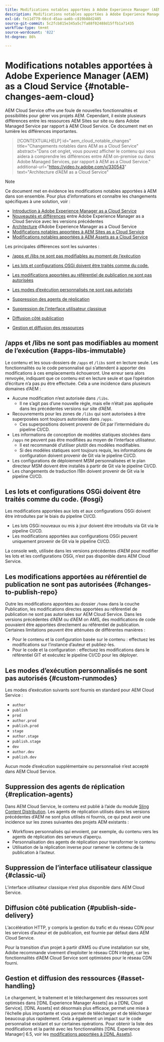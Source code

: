 ```yaml
---
title: Modifications notables apportées à Adobe Experience Manager (AEM) as a Cloud Service
description: Modifications notables apportées à Adobe Experience Manager (AEM) as a Cloud Service
exl-id: fe11d779-66cd-45aa-aa6b-c819b88d2405
source-git-commit: 5c2fcb815e345a5c7fa88f02488d15ffb1a71435
workflow-type: tm+mt
source-wordcount: '822'
ht-degree: 86%

---
```


# Modifications notables apportées à Adobe Experience Manager (AEM) as a Cloud Service {#notable-changes-aem-cloud}

AEM Cloud Service offre une foule de nouvelles fonctionnalités et possibilités pour gérer vos projets AEM. Cependant, il existe plusieurs différences entre les ressources AEM Sites sur site ou dans Adobe Managed Service par rapport à AEM Cloud Service. Ce document met en lumière les différences importantes.

>[!CONTEXTUALHELP]
>id="aem_cloud_notable_changes"
>title="Changements notables dans AEM as a Cloud Service"
>abstract="Dans cet onglet, vous pouvez afficher le contenu qui vous aidera à comprendre les différences entre AEM on-premise ou dans Adobe Managed Services, par rapport à AEM as a Cloud Service."
>additional-url="https://video.tv.adobe.com/v/330543" text="Architecture d’AEM as a Cloud Service"


>[!NOTE]
>Ce document met en évidence les modifications notables apportées à AEM dans son ensemble. Pour plus d’informations et connaître les changements spécifiques à une solution, voir :
>
>* [Introduction à Adobe Experience Manager as a Cloud Service](/help/overview/introduction.md)
>* [Nouveautés et différences](/help/overview/what-is-new-and-different.md) entre Adobe Experience Manager as a Cloud Service avec les versions précédentes
>* [Architecture](/help/overview/architecture.md) d’Adobe Experience Manager as a Cloud Service
>* [Modifications notables apportées à AEM Sites as a Cloud Service](/help/sites-cloud/sites-cloud-changes.md)
>* [Modifications notables apportées à AEM Assets as a Cloud Service](/help/assets/assets-cloud-changes.md)


Les principales différences sont les suivantes :

* [/apps et /libs ne sont pas modifiables au moment de l’exécution](#apps-libs-immutable)

* [Les lots et configurations OSGi doivent être traités comme du code.](#osgi)

* [Les modifications apportées au référentiel de publication ne sont pas autorisées](#changes-to-publish-repo)

* [Les modes d’exécution personnalisés ne sont pas autorisés](#custom-runmodes)

* [Suppression des agents de réplication](#replication-agents)

* [Suppression de l’interface utilisateur classique](#classic-ui)

* [Diffusion côté publication](#publish-side-delivery)

* [Gestion et diffusion des ressources](#asset-handling)

## /apps et /libs ne sont pas modifiables au moment de l’exécution {#apps-libs-immutable}

Le contenu et les sous-dossiers de `/apps` et `/libs` sont en lecture seule. Les fonctionnalités ou le code personnalisé qui s’attendent à apporter des modifications à ces emplacements échoueront. Une erreur sera alors renvoyée, indiquant que ce contenu est en lecture seule et que l’opération d’écriture n’a pas pu être effectuée. Cela a une incidence dans plusieurs domaines d’AEM :

* Aucune modification n’est autorisée dans `/libs`.
   * Il ne s’agit pas d’une nouvelle règle, mais elle n’était pas appliquée dans les précédentes versions sur site d’AEM.
* Recouvrements pour les zones de `/libs` qui sont autorisées à être superposées sont toujours autorisées dans `/apps`.
   * Ces superpositions doivent provenir de Git par l’intermédiaire du pipeline CI/CD.
* Les informations de conception de modèles statiques stockées dans `/apps` ne peuvent pas être modifiées au moyen de l’interface utilisateur.
   * Il est recommandé d’utiliser plutôt des modèles modifiables.
   * Si des modèles statiques sont toujours requis, les informations de configuration doivent provenir de Git via le pipeline CI/CD.
* Les configurations de déploiement MSM personnalisées et le plan directeur MSM doivent être installés à partir de Git via le pipeline CI/CD.
* Les changements de traduction I18n doivent provenir de Git via le pipeline CI/CD.

## Les lots et configurations OSGi doivent être traités comme du code. {#osgi}

Les modifications apportées aux lots et aux configurations OSGi doivent être introduites par le biais du pipeline CI/CD.

* Les lots OSGi nouveaux ou mis à jour doivent être introduits via Git via le pipeline CI/CD.
* Les modifications apportées aux configurations OSGi peuvent uniquement provenir de Git via le pipeline CI/CD.

La console web, utilisée dans les versions précédentes d’AEM pour modifier les lots et les configurations OSGi, n’est pas disponible dans AEM Cloud Service.

## Les modifications apportées au référentiel de publication ne sont pas autorisées {#changes-to-publish-repo}

Outre les modifications apportées au dossier `/home` dans la couche Publication, les modifications directes apportées au référentiel de publication ne sont pas autorisées sur AEM Cloud Service. Dans les versions précédentes d’AEM ou d’AEM on AMS, des modifications de code pouvaient être apportées directement au référentiel de publication. Certaines limitations peuvent être atténuées de différentes manières :

* Pour le contenu et la configuration basée sur le contenu : effectuez les modifications sur l’instance d’auteur et publiez-les.
* Pour le code et la configuration : effectuez les modifications dans le référentiel GIT et exécutez le pipeline CI/CD pour les déployer.

## Les modes d’exécution personnalisés ne sont pas autorisés {#custom-runmodes}

Les modes d’exécution suivants sont fournis en standard pour AEM Cloud Service :

* `author`
* `publish`
* `prod`
* `author.prod`
* `publish.prod`
* `stage`
* `author.stage`
* `publish.stage`
* `dev`
* `author.dev`
* `publish.dev`

Aucun mode d’exécution supplémentaire ou personnalisé n’est accepté dans AEM Cloud Service.

## Suppression des agents de réplication {#replication-agents}

Dans AEM Cloud Service, le contenu est publié à l’aide du module [Sling Content Distribution](https://sling.apache.org/documentation/bundles/content-distribution.html). Les agents de réplication utilisés dans les versions précédentes d’AEM ne sont plus utilisés ni fournis, ce qui peut avoir une incidence sur les zones suivantes des projets AEM existants :

* Workflows personnalisés qui envoient, par exemple, du contenu vers les agents de réplication des serveurs d’aperçu.
* Personnalisation des agents de réplication pour transformer le contenu
* Utilisation de la réplication inverse pour ramener le contenu de la publication à l’auteur.

## Suppression de l’interface utilisateur classique {#classic-ui}

L’interface utilisateur classique n’est plus disponible dans AEM Cloud Service.

## Diffusion côté publication {#publish-side-delivery}

L’accélération HTTP, y compris la gestion du trafic et du réseau CDN pour les services d’auteur et de publication, est fournie par défaut dans AEM Cloud Service.

Pour la transition d’un projet à partir d’AMS ou d’une installation sur site, Adobe recommande vivement d’exploiter le réseau CDN intégré, car les fonctionnalités d’AEM Cloud Service sont optimisées pour le réseau CDN fourni.

## Gestion et diffusion des ressources {#asset-handling}

Le chargement, le traitement et le téléchargement des ressources sont optimisés dans [!DNL Experience Manager Assets] as a [!DNL Cloud Service]. [!DNL Assets] est désormais plus efficace, permet une mise à l’échelle plus importante et vous permet de télécharger et de télécharger beaucoup plus rapidement. Cela a également un impact sur le code personnalisé existant et sur certaines opérations. Pour obtenir la liste des modifications et la parité avec les fonctionnalités [!DNL Experience Manager] 6.5, voir les [modifications apportées à [!DNL Assets]](/help/assets/assets-cloud-changes.md).

